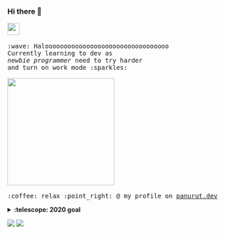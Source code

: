 ### Hi there 👋

<p>
  <img src="https://user-images.githubusercontent.com/5679180/79618120-0daffb80-80be-11ea-819e-d2b0fa904d07.gif" width="27px">
  <br><br>
  <samp>
    :wave: Halooooooooooooooooooooooooooooooooo
    <br>Currently learning to dev as
      <br><em>newbie programmer</em> need to try harder
    <br>and turn on work mode :sparkles:<br><br>
    <img src="https://i.imgur.com/kdKhgx6.gif" width="240px" align="center">
    <br><br>:coffee: relax :point_right: @ my profile on <a href="https://panurut.dev/" target="_blank">panurut.dev</a>
  </samp>
</p>

<details>
  <summary><b>:telescope: 2020 goal</b></summary>
  I want to make a cooler profile. 🤣<br>I'm currently working on a small website as portfolio web. <a href="https://panurut.dev/" target="_blank">@panurut</a> and <a href="https://covid.panurut.dev/" target="_blank">@covid statistics</a><br>and learning everything about web developement and relate technology to build my awesome portfolio web and more PROJECT!
</details>

<p align="left">
  <img src="https://github-readme-stats.vercel.app/api?username=salmondev&show_icons=true&theme=tokyonight&count_private=true&line_height=21&include_all_commits=true">
  <img src="https://github-readme-stats.vercel.app/api/top-langs/?username=salmondev&theme=dark&show_icons=true&count_private=true&layout=compact">
</p>

<!--
**salmondev/salmondev** is a ✨ _special_ ✨ repository because its `README.md` (this file) appears on your GitHub profile.

Here are some ideas to get you started:

- 🔭 I’m currently working on ...
- 🌱 I’m currently learning ...
- 👯 I’m looking to collaborate on ...
- 🤔 I’m looking for help with ...
- 💬 Ask me about ...
- 📫 How to reach me: ...
- 😄 Pronouns: ...
- ⚡ Fun fact: ...
-->
